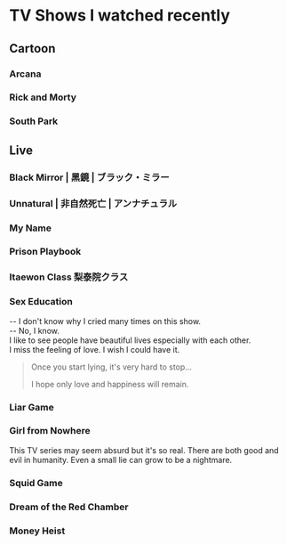 # TV Shows I watched recently

## Cartoon

### Arcana

### Rick and Morty

### South Park

## Live

### Black Mirror | 黑鏡 | ブラック・ミラー <a href="#firstheading" id="firstheading"></a>

### Unnatural | 非自然死亡 | アンナチュラル <a href="#firstheading" id="firstheading"></a>

### My Name <a href="#firstheading" id="firstheading"></a>

### Prison Playbook&#x20;

### Itaewon Class 梨泰院クラス

### Sex Education&#x20;

\-- I don't know why I cried many times on this show.\
\-- No, I know.\
I like to see people have beautiful lives especially with each other.\
I miss the feeling of love. I wish I could have it.

> Once you start lying, it's very hard to stop...
>
> I hope only love and happiness will remain.

### Liar Game&#x20;

### Girl from Nowhere

This TV series may seem absurd but it's so real. There are both good and evil in humanity. Even a small lie can grow to be a nightmare.

### Squid Game

### Dream of the Red Chamber

### Money Heist
